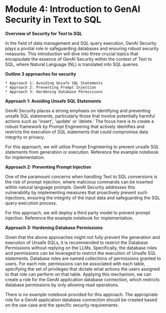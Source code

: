 # Module 4: Introduction to GenAI Security in Text to SQL

**Overview of Security for Text to SQL**

In the field of data management and SQL query execution, GenAI Security plays a pivotal role in safeguarding databases and ensuring robust security measures. This introduction will dive into three crucial topics that encapsulate the essence of GenAI Security within the context of Text to SQL, where Natural Language (NL) is translated into SQL queries.

**Outline 3 approaches for security**

	* Approach 1: Avoiding Unsafe SQL Statements
	* Approach 2: Preventing Prompt Injection
	* Approach 3: Hardening Database Permissions

**Approach 1: Avoiding Unsafe SQL Statements**

GenAI Security places a strong emphasis on identifying and preventing unsafe SQL statements, particularly those that involve potentially harmful actions such as 'insert', 'update' or 'delete.' The focus here is to create a robust framework by Prompt Engineering that actively identifies and restricts the execution of SQL statements that could compromise data integrity or privacy.

For this approach, we will utilize Prompt Engineering to prevent unsafe SQL statements from generation or execution. Reference the example notebook for implementation.

**Approach 2: Preventing Prompt Injection**

One of the paramount concerns when handling Text to SQL conversions is the risk of prompt injection, where malicious commands can be inserted within natural language prompts. GenAI Security addresses this vulnerability by implementing measures that proactively prevent such injections, ensuring the integrity of the input data and safeguarding the SQL query execution process. 

For this approach, we will deploy a third party model to prevent prompt injection. Reference the example notebook for implementation. 


**Approach 3: Hardening Database Permissions**

Given that the above approaches might not fully prevent the generation and execution of Unsafe SQLs, it is recommended to restrict the Database Permissions without replying on the LLMs. Specifically, the database roles and permissions can be leveraged to restrict the execution of Unsafe SQL statements. Database roles are named collections of permissions granted to users. For each role, permissions can be associated with each table, specifying the set of privileges that dictate what actions the users assigned to that role can perform on that table. Applying this mechanism, we can create a role for the GenAI application database connection, which restricts database permissions by only allowing read operations.

There is no example notebook provided for this approach. The appropriate role for a GenAI application database connection should be created based on the use case and the specific security requirements. 



